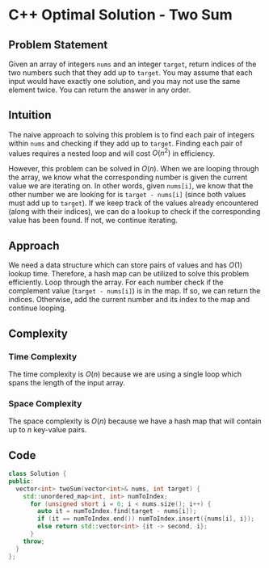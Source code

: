 # C++ Optimal Solution - Two Sum

## Problem Statement
Given an array of integers `nums` and an integer `target`, return indices of the two numbers such that they add up to `target`.
You may assume that each input would have exactly one solution, and you may not use the same element twice.
You can return the answer in any order.

## Intuition
<!-- Describe your first thoughts on how to solve this problem. -->
The naive approach to solving this problem is to find each pair of integers within `nums` and checking if they add up to `target`. Finding each pair of values requires a nested loop and will cost $O(n^2)$ in efficiency.

However, this problem can be solved in $O(n)$. When we are looping through the array, we know what the corresponding number is given the current value we are iterating on. In other words, given `nums[i]`, we know that the other number we are looking for is `target - nums[i]` (since both values must add up to `target`). If we keep track of the values already encountered (along with their indices), we can do a lookup to check if the corresponding value has been found. If not, we continue iterating.

## Approach
<!-- Describe your approach to solving the problem. -->
We need a data structure which can store pairs of values and has $O(1)$ lookup time. Therefore, a hash map can be utilized to solve this problem efficiently. Loop through the array. For each number check if the complement value (`target - nums[i]`) is in the map. If so, we can return the indices. Otherwise, add the current number and its index to the map and continue looping.

## Complexity

### Time Complexity
<!-- Add your time complexity here, e.g. $$O(n)$$ -->
The time complexity is $O(n)$ because we are using a single loop which spans the length of the input array.

### Space Complexity
<!-- Add your space complexity here, e.g. $$O(n)$$ -->
The space complexity is $O(n)$ because we have a hash map that will contain up to $n$ key-value pairs.

## Code

```cpp
class Solution {
public:
  vector<int> twoSum(vector<int>& nums, int target) {
    std::unordered_map<int, int> numToIndex;
      for (unsigned short i = 0; i < nums.size(); i++) {
        auto it = numToIndex.find(target - nums[i]);
        if (it == numToIndex.end()) numToIndex.insert({nums[i], i});
        else return std::vector<int> {it -> second, i};
      }
    throw;
  }
};
```

